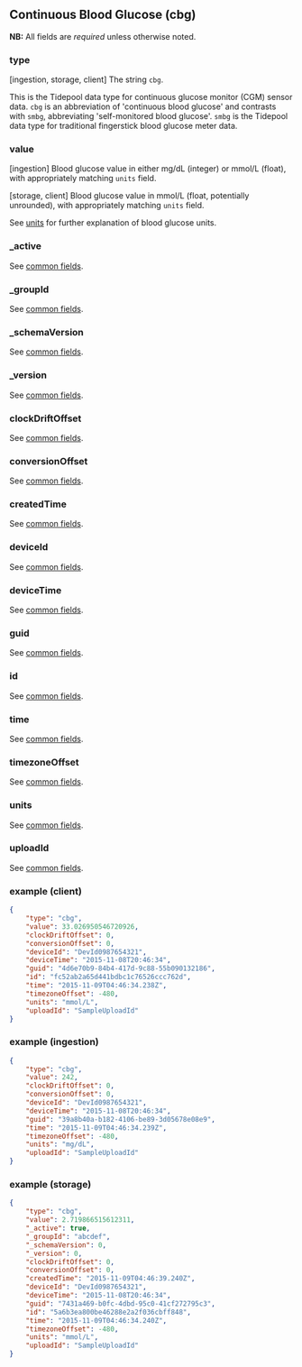 ## Continuous Blood Glucose (cbg)

**NB:** All fields are *required* unless otherwise noted.

### type

[ingestion, storage, client] The string `cbg`.

This is the Tidepool data type for continuous glucose monitor (CGM) sensor data. `cbg` is an abbreviation of 'continuous blood glucose' and contrasts with `smbg`, abbreviating 'self-monitored blood glucose'. `smbg` is the Tidepool data type for traditional fingerstick blood glucose meter data.

<!-- end type -->

### value

[ingestion] Blood glucose value in either mg/dL (integer) or mmol/L (float), with appropriately matching `units` field.

[storage, client] Blood glucose value in mmol/L (float, potentially unrounded), with appropriately matching `units` field.

See [units](../units.md) for further explanation of blood glucose units.

<!-- end value -->

### _active

See [common fields](../common.md).

### _groupId

See [common fields](../common.md).

### _schemaVersion

See [common fields](../common.md).

### _version

See [common fields](../common.md).

### clockDriftOffset

See [common fields](../common.md).

### conversionOffset

See [common fields](../common.md).

### createdTime

See [common fields](../common.md).

### deviceId

See [common fields](../common.md).

### deviceTime

See [common fields](../common.md).

### guid

See [common fields](../common.md).

### id

See [common fields](../common.md).

### time

See [common fields](../common.md).

### timezoneOffset

See [common fields](../common.md).

### units

See [common fields](../common.md).

### uploadId

See [common fields](../common.md).

### example (client)

```json
{
	"type": "cbg",
	"value": 33.026950546720926,
	"clockDriftOffset": 0,
	"conversionOffset": 0,
	"deviceId": "DevId0987654321",
	"deviceTime": "2015-11-08T20:46:34",
	"guid": "4d6e70b9-84b4-417d-9c88-55b090132186",
	"id": "fc52ab2a65d441bdbc1c76526ccc762d",
	"time": "2015-11-09T04:46:34.238Z",
	"timezoneOffset": -480,
	"units": "mmol/L",
	"uploadId": "SampleUploadId"
}
```

### example (ingestion)

```json
{
	"type": "cbg",
	"value": 242,
	"clockDriftOffset": 0,
	"conversionOffset": 0,
	"deviceId": "DevId0987654321",
	"deviceTime": "2015-11-08T20:46:34",
	"guid": "39a8b40a-b182-4106-be89-3d05678e08e9",
	"time": "2015-11-09T04:46:34.239Z",
	"timezoneOffset": -480,
	"units": "mg/dL",
	"uploadId": "SampleUploadId"
}
```

### example (storage)

```json
{
	"type": "cbg",
	"value": 2.719866515612311,
	"_active": true,
	"_groupId": "abcdef",
	"_schemaVersion": 0,
	"_version": 0,
	"clockDriftOffset": 0,
	"conversionOffset": 0,
	"createdTime": "2015-11-09T04:46:39.240Z",
	"deviceId": "DevId0987654321",
	"deviceTime": "2015-11-08T20:46:34",
	"guid": "7431a469-b0fc-4dbd-95c0-41cf272795c3",
	"id": "5a6b3ea800be46288e2a2f036cbff848",
	"time": "2015-11-09T04:46:34.240Z",
	"timezoneOffset": -480,
	"units": "mmol/L",
	"uploadId": "SampleUploadId"
}
```
